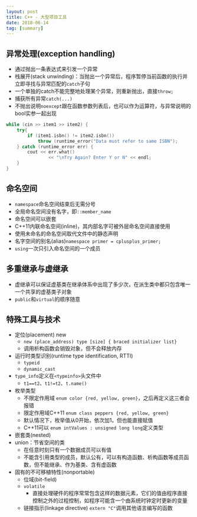 ```yaml
---
layout: post
title: C++ - 大型项目工具
date: 2018-06-14
tag: [summary]
---
```

## 异常处理(exception handling)
* 通过抛出一条表达式来引发一个异常
* 栈展开(stack unwinding)：当抛出一个异常后，程序暂停当前函数的执行并立即寻找与异常匹配的`catch`子句
* 一个单独的catch不能完整地处理某个异常，则重新抛出，直接`throw;`
* 捕获所有异常`catch(...)`
* 不抛出说明`noexcept`跟在函数参数列表后，也可以作为运算符，与异常说明的bool实参一起出现

```cpp
while (cin >> item1 >> item2) {
    try{
        if (item1.isbn() != item2.isbn())
            throw (runtime_error("Data must refer to same ISBN");
    } catch (runtime_error err) {
        cout << err.what()
                << "\nTry Again? Enter Y or N" << endl;
    }
}
```

## 命名空间
* `namespace`命名空间结束后无需分号
* 全局命名空间没有名字，即`::member_name`
* 命名空间可以嵌套
* C++11内联命名空间(inline)，其内部名字可被外层命名空间直接使用
* 使用未命名的命名空间取代文件中的静态声明
* 名字空间的别名(alias)`namespace primer = cplusplus_primer;`
* `using`一次只引入命名空间的一个成员

## 多重继承与虚继承
* 虚继承可以保证虚基类在继承体系中出现了多少次，在派生类中都只包含唯一一个共享的虚基类子对象
* `public`和`virtual`的顺序随意

## 特殊工具与技术
* 定位(placement) new
	* `new (place_address) type [size] { braced initializer list}`
	* 调用析构函数会销毁对象，但不会释放内存
* 运行时类型识别(runtime type identification, RTTI)
	* `typeid`
	* `dynamic_cast`
* `type_info`定义在`<typeinfo>`头文件中
	* `t1==t2`、`t1!=t2`、`t.name()`
* 枚举类型
	* 不限定作用域 `enum color {red, yellow, green}`，之后再定义这三者会报错
	* 限定作用域C++11 `enum class peppers {red, yellow, green}`
	* 默认情况下，枚举值从0开始，依次加1，但也能直接赋值
	* C++11可以 `enum intValues : unsigned long long`定义类型
* 嵌套类(nested)
* union：节省空间的类
	* 在任意时刻只有一个数据成员可以有值
	* 不能含引用类型的成员，默认公有，可以有构造函数、析构函数等成员函数，但不能继承、作为基类、含有虚函数
* 固有的不可移植特性(nonportable)
	* 位域(bit-field)
	* `volatile`
		* 直接处理硬件的程序常常包含这样的数据元素，它们的值由程序直接控制之外的过程控制，如程序可能含一个由系统时钟定时更新的变量
	* 链接指示(linkage directive) `extern "C"`调用其他语言编写的函数